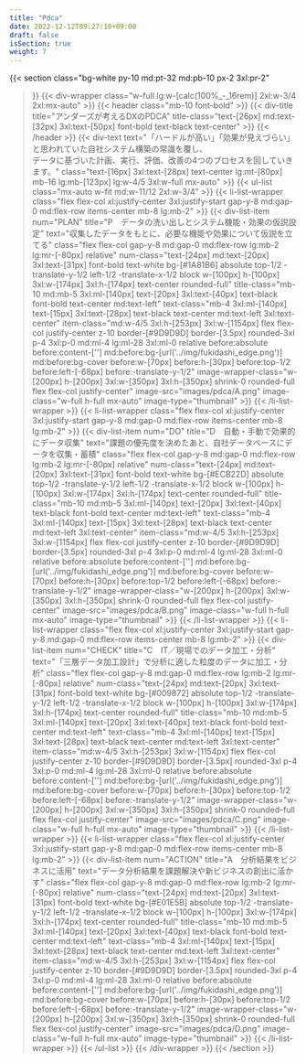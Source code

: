 ```yaml
---
title: "Pdca"
date: 2022-12-12T09:27:10+09:00
draft: false
isSection: true
weight: 7
---
```


{{< section
    class="bg-white py-10 md:pt-32 md:pb-10 px-2 3xl:pr-2"
>}}
    {{< div-wrapper
        class="w-full lg:w-[calc(100%_-_16rem)] 2xl:w-3/4 2xl:mx-auto"
    >}}
        {{< header
            class="mb-10 font-bold"
        >}}
            {{< div-title
                title="アンダーズが考えるDXのPDCA"
                title-class="text-[26px] md:text-[32px] 3xl:text-[50px] font-bold text-black text-center"
            >}}
        {{< /header >}}
        {{< div-text
            text="「ハードルが高い」「効果が見えづらい」と思われていた自社システム構築の常識を覆し、<br>データに基づいた計画、実行、評価、改善の4つのプロセスを回していきます。"
            class="text-[16px] 3xl:text-[28px] text-center lg:mt-[80px] mb-16 lg:mb-[123px] lg:w-4/5 3xl:w-full mx-auto"
        >}}
        {{< ul-list
            class="mx-auto w-fit md:w-11/12 2xl:w-3/4"
        >}}
            {{< li-list-wrapper
                class="flex flex-col xl:justify-center 3xl:justify-start gap-y-8 md:gap-0 md:flex-row items-center mb-8 lg:mb-2"
            >}}
                {{< div-list-item
                    num="PLAN"
                    title="P　データの洗い出しとシステム機能・効果の仮説設定"
                    text="収集したデータをもとに、必要な機能や効果について仮説を立てる"
                    class="flex flex-col gap-y-8 md:gap-0 md:flex-row lg:mb-2 lg:mr-[-80px] relative"
                    num-class="text-[24px] md:text-[20px] 3xl:text-[31px] font-bold text-white bg-[#1A81B6] absolute top-1/2 -translate-y-1/2 left-1/2 -translate-x-1/2 block w-[100px] h-[100px] 3xl:w-[174px] 3xl:h-[174px] text-center rounded-full"
                    title-class="mb-10 md:mb-5 3xl:ml-[140px] text-[20px] 3xl:text-[40px] text-black font-bold text-center md:text-left"
                    text-class="mb-4 3xl:ml-[140px] text-[15px] 3xl:text-[28px] text-black text-center md:text-left 3xl:text-center"
                    item-class="md:w-4/5 3xl:h-[253px] 3xl:w-[1154px] flex flex-col justify-center z-10 border-[#9D9D9D] border-[3.5px] rounded-3xl p-4 3xl:p-0 md:ml-4 lg:ml-28 3xl:ml-0 relative before:absolute before:content-[''] md:before:bg-[url('../img/fukidashi_edge.png')] md:before:bg-cover before:w-[70px] before:h-[30px] before:top-1/2 before:left-[-68px] before:-translate-y-1/2"
                    image-wrapper-class="w-[200px] h-[200px] 3xl:w-[350px] 3xl:h-[350px] shrink-0 rounded-full flex flex-col justify-center"
                    image-src="images/pdca/A.png"
                    image-class="w-full h-full mx-auto"
                    image-type="thumbnail"
                >}}
            {{< /li-list-wrapper >}}
            {{< li-list-wrapper
                class="flex flex-col xl:justify-center 3xl:justify-start gap-y-8 md:gap-0 md:flex-row items-center mb-8 lg:mb-2"
            >}}
                {{< div-list-item
                    num="DO"
                    title="D　自動・手動で効果的にデータ収集"
                    text="課題の優先度を決めたあと、自社データベースにデータを収集・蓄積"
                    class="flex flex-col gap-y-8 md:gap-0 md:flex-row lg:mb-2 lg:mr-[-80px] relative"
                    num-class="text-[24px] md:text-[20px] 3xl:text-[31px] font-bold text-white bg-[#ECB22D] absolute top-1/2 -translate-y-1/2 left-1/2 -translate-x-1/2 block w-[100px] h-[100px] 3xl:w-[174px] 3xl:h-[174px] text-center rounded-full"
                    title-class="mb-10 md:mb-5 3xl:ml-[140px] text-[20px] 3xl:text-[40px] text-black font-bold text-center md:text-left"
                    text-class="mb-4 3xl:ml-[140px] text-[15px] 3xl:text-[28px] text-black text-center md:text-left 3xl:text-center"
                    item-class="md:w-4/5 3xl:h-[253px] 3xl:w-[1154px] flex flex-col justify-center z-10 border-[#9D9D9D] border-[3.5px] rounded-3xl p-4 3xl:p-0 md:ml-4 lg:ml-28 3xl:ml-0 relative before:absolute before:content-[''] md:before:bg-[url('../img/fukidashi_edge.png')] md:before:bg-cover before:w-[70px] before:h-[30px] before:top-1/2 before:left-[-68px] before:-translate-y-1/2"
                    image-wrapper-class="w-[200px] h-[200px] 3xl:w-[350px] 3xl:h-[350px] shrink-0 rounded-full flex flex-col justify-center"
                    image-src="images/pdca/B.png"
                    image-class="w-full h-full mx-auto"
                    image-type="thumbnail"
                >}}
            {{< /li-list-wrapper >}}
            {{< li-list-wrapper
                class="flex flex-col xl:justify-center 3xl:justify-start gap-y-8 md:gap-0 md:flex-row items-center mb-8 lg:mb-2"
            >}}
                {{< div-list-item
                    num="CHECK"
                    title="C　IT／現場でのデータ加工・分析"
                    text="「三層データ加工設計」で分析に適した粒度のデータに加工・分析"
                    class="flex flex-col gap-y-8 md:gap-0 md:flex-row lg:mb-2 lg:mr-[-80px] relative"
                    num-class="text-[24px] md:text-[20px] 3xl:text-[31px] font-bold text-white bg-[#009872] absolute top-1/2 -translate-y-1/2 left-1/2 -translate-x-1/2 block w-[100px] h-[100px] 3xl:w-[174px] 3xl:h-[174px] text-center rounded-full"
                    title-class="mb-10 md:mb-5 3xl:ml-[140px] text-[20px] 3xl:text-[40px] text-black font-bold text-center md:text-left"
                    text-class="mb-4 3xl:ml-[140px] text-[15px] 3xl:text-[28px] text-black text-center md:text-left 3xl:text-center"
                    item-class="md:w-4/5 3xl:h-[253px] 3xl:w-[1154px] flex flex-col justify-center z-10 border-[#9D9D9D] border-[3.5px] rounded-3xl p-4 3xl:p-0 md:ml-4 lg:ml-28 3xl:ml-0 relative before:absolute before:content-[''] md:before:bg-[url('../img/fukidashi_edge.png')] md:before:bg-cover before:w-[70px] before:h-[30px] before:top-1/2 before:left-[-68px] before:-translate-y-1/2"
                    image-wrapper-class="w-[200px] h-[200px] 3xl:w-[350px] 3xl:h-[350px] shrink-0 rounded-full flex flex-col justify-center"
                    image-src="images/pdca/C.png"
                    image-class="w-full h-full mx-auto"
                    image-type="thumbnail"
                >}}
            {{< /li-list-wrapper >}}
            {{< li-list-wrapper
                class="flex flex-col xl:justify-center 3xl:justify-start gap-y-8 md:gap-0 md:flex-row items-center mb-8 lg:mb-2"
            >}}
                {{< div-list-item
                    num="ACTION"
                    title="A　分析結果をビジネスに活用"
                    text="データ分析結果を課題解決や新ビジネスの創出に活かす"
                    class="flex flex-col gap-y-8 md:gap-0 md:flex-row lg:mb-2 lg:mr-[-80px] relative"
                    num-class="text-[24px] md:text-[20px] 3xl:text-[31px] font-bold text-white bg-[#E01E5B] absolute top-1/2 -translate-y-1/2 left-1/2 -translate-x-1/2 block w-[100px] h-[100px] 3xl:w-[174px] 3xl:h-[174px] text-center rounded-full"
                    title-class="mb-10 md:mb-5 3xl:ml-[140px] text-[20px] 3xl:text-[40px] text-black font-bold text-center md:text-left"
                    text-class="mb-4 3xl:ml-[140px] text-[15px] 3xl:text-[28px] text-black text-center md:text-left 3xl:text-center"
                    item-class="md:w-4/5 3xl:h-[253px] 3xl:w-[1154px] flex flex-col justify-center z-10 border-[#9D9D9D] border-[3.5px] rounded-3xl p-4 3xl:p-0 md:ml-4 lg:ml-28 3xl:ml-0 relative before:absolute before:content-[''] md:before:bg-[url('../img/fukidashi_edge.png')] md:before:bg-cover before:w-[70px] before:h-[30px] before:top-1/2 before:left-[-68px] before:-translate-y-1/2"
                    image-wrapper-class="w-[200px] h-[200px] 3xl:w-[350px] 3xl:h-[350px] shrink-0 rounded-full flex flex-col justify-center"
                    image-src="images/pdca/D.png"
                    image-class="w-full h-full mx-auto"
                    image-type="thumbnail"
                >}}
            {{< /li-list-wrapper >}}
        {{< /ul-list >}}
    {{< /div-wrapper >}}
{{< /section >}}
